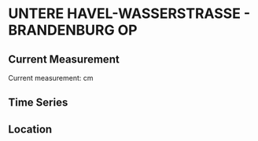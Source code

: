 # UNTERE HAVEL-WASSERSTRASSE - BRANDENBURG OP

## Current Measurement

Current measurement: <Value topic="rivers/pegel-online/UHW/BRANDENBURG_OP/measurementValue"/> cm

## Time Series

<TimeSeries topic="rivers/pegel-online/UHW/BRANDENBURG_OP/measurementValue" period="week" />

## Location

<WorldMap>
  <Marker lat="52.420872318742134" lon="12.580815991357884" labelTopic="rivers/pegel-online/UHW/BRANDENBURG_OP" />
</WorldMap>
